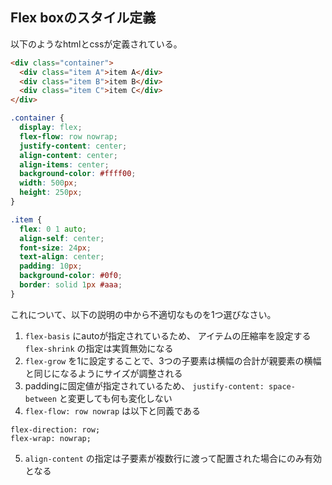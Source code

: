 ## Flex boxのスタイル定義
以下のようなhtmlとcssが定義されている。
```html
<div class="container">
  <div class="item A">item A</div>
  <div class="item B">item B</div>
  <div class="item C">item C</div>
</div>
```

```css
.container {
  display: flex;
  flex-flow: row nowrap;
  justify-content: center;
  align-content: center;
  align-items: center;
  background-color: #ffff00;
  width: 500px;
  height: 250px;
}

.item {
  flex: 0 1 auto;
  align-self: center;
  font-size: 24px;
  text-align: center;
  padding: 10px;
  background-color: #0f0;
  border: solid 1px #aaa;
}
```
これについて、以下の説明の中から不適切なものを1つ選びなさい。

1. `flex-basis` にautoが指定されているため、 アイテムの圧縮率を設定する `flex-shrink` の指定は実質無効になる
2. `flex-grow` を1に設定することで、3つの子要素は横幅の合計が親要素の横幅と同じになるようにサイズが調整される
3. paddingに固定値が指定されているため、 `justify-content: space-between` と変更しても何も変化しない
4. `flex-flow: row nowrap` は以下と同義である
```
flex-direction: row;
flex-wrap: nowrap;
```
5. `align-content` の指定は子要素が複数行に渡って配置された場合にのみ有効となる
